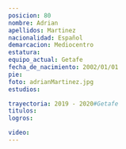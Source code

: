 ```yaml
---
posicion: 80
nombre: Adrian
apellidos: Martinez
nacionalidad: Español
demarcacion: Mediocentro
estatura:
equipo_actual: Getafe
fecha_de_nacimiento: 2002/01/01
pie:
foto: adrianMartinez.jpg
estudios:

trayectoria: 2019 - 2020#Getafe
titulos:
logros:

video:
---
```

